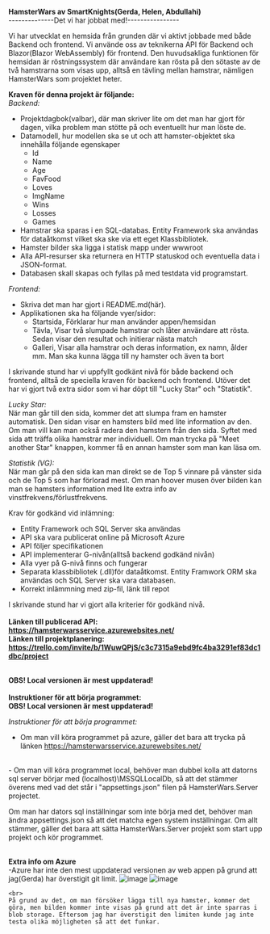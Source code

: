 <strong>HamsterWars av SmartKnights(Gerda, Helen, Abdullahi)</strong>
<br>
--------------Det vi har jobbat med!----------------

Vi har utvecklat en hemsida från grunden där vi aktivt jobbade med både Backend och frontend.
Vi använde oss av teknikerna API för Backend och Blazor(Blazor WebAssembly) för frontend.
Den huvudsakliga funktionen för hemsidan är röstningssystem där användare kan rösta på den sötaste av de
två hamstrarna som visas upp, alltså en tävling mellan hamstrar, nämligen HamsterWars som projektet heter.

<strong>Kraven för denna projekt är följande:</strong>
<br>
<em>Backend:</em>
- Projektdagbok(valbar), där man skriver lite om det man har gjort för dagen,
    vilka problem man stötte på och eventuellt hur man löste de.
- Datamodell, hur modellen ska se ut och att hamster-objektet ska innehålla följande egenskaper
    - Id
    - Name
    - Age
    - FavFood
    - Loves
    - ImgName
    - Wins
    - Losses
    - Games
- Hamstrar ska sparas i en SQL-databas. Entity Framework ska användas för dataåtkomst vilket ska ske via ett eget Klassbibliotek.
- Hamster bilder ska ligga i statisk mapp under wwwroot
- Alla API-resurser ska returnera en HTTP statuskod och eventuella data i JSON-format.
- Databasen skall skapas och fyllas på med testdata vid programstart.

<em>Frontend:</em>
- Skriva det man har gjort i README.md(här).
- Applikationen ska ha följande vyer/sidor:
    - Startsida, Förklarar hur man använder appen/hemsidan
    - Tävla, Visar två slumpade hamstrar och låter användare att rösta. Sedan visar den resultat och initierar nästa match
    - Galleri, Visar alla hamstrar och deras information, ex namn, ålder mm. Man ska kunna lägga till ny hamster och även ta bort

I skrivande stund har vi uppfyllt godkänt nivå för både backend och frontend, alltså de speciella kraven för backend och frontend.
Utöver det har vi gjort två extra sidor som vi har döpt till "Lucky Star" och "Statistik".

<em>Lucky Star:</em>
<br>
När man går till den sida, kommer det att slumpa fram en hamster automatisk. Den sidan visar en hamsters bild med lite information av den. Om man vill kan man också radera den hamstern från den sida. Syftet med sida att träffa olika hamstrar mer individuell. Om man trycka på "Meet another Star" knappen, kommer få en annan hamster som man kan läsa om. 

<em>Statistik (VG):</em>
<br>
När man går på den sida kan man direkt se de Top 5 vinnare på vänster sida och de Top 5 som har förlorad mest. Om man hoover musen över bilden kan man se hamsters information med lite extra info av vinstfrekvens/förlustfrekvens. 

Krav för godkänd vid inlämning:
- Entity Framework och SQL Server ska användas
- API ska vara publicerat online på Microsoft Azure
- API följer specifikationen
- API implementerar G-nivån(alltså backend godkänd nivån)
- Alla vyer på G-nivå finns och fungerar
- Separata klassbibliotek (.dll)för dataåtkomst. Entity Framwork ORM ska användas och SQL Server ska vara databasen.
- Korrekt inlämmning med zip-fil, länk till repot

I skrivande stund har vi gjort alla kriterier för godkänd nivå.
<br>
<strong>
<br>Länken till publicerad API:  https://hamsterwarsservice.azurewebsites.net/
<br>Länken till projektplanering: https://trello.com/invite/b/1WuwQPjS/c3c7315a9ebd9fc4ba3291ef83dc1dbc/project
</strong>

<br>
<strong>OBS! Local versionen är mest uppdaterad!</strong>

<br>
<br><strong>Instruktioner för att börja programmet:</strong>
<br>
<strong>OBS! Local versionen är mest uppdaterad!</strong>

<em>Instruktioner för att börja programmet:</em>
<br>
- Om man vill köra programmet på azure, gäller det bara att trycka på länken https://hamsterwarsservice.azurewebsites.net/ 
<br>
- Om man vill köra programmet local, behöver man dubbel kolla att datorns sql server börjar med  (localhost)\MSSQLLocalDb, så att det stämmer överens med vad det står i "appsettings.json" filen på HamsterWars.Server projectet. 

Om man har dators sql inställningar som inte börja med det, behöver man ändra appsettings.json så att det matcha egen system inställningar. Om allt stämmer, gäller det bara att sätta HamsterWars.Server projekt som start upp projekt och kör programmet.


    
    
   <br> <strong>Extra info om Azure</strong>
    <br>
    -Azure har inte den mest uppdaterad versionen av web appen på grund att jag(Gerda) har överstigit git limit.
    ![image](https://user-images.githubusercontent.com/88060352/172673353-a57147dd-2221-426a-80a0-b312bfaab074.png)
    ![image](https://user-images.githubusercontent.com/88060352/172712836-b002db4e-e218-4148-a9f8-2da67f300013.png)

    <br>
    På grund av det, om man försöker lägga till nya hamster, kommer det göra, men bilden kommer inte visas på grund att det är inte sparras i blob storage. Eftersom jag har överstigit den limiten kunde jag inte testa olika möjligheten så att det funkar. 

